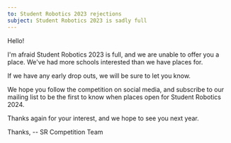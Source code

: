 ```yaml
---
to: Student Robotics 2023 rejections
subject: Student Robotics 2023 is sadly full
---
```


Hello!

I'm afraid Student Robotics 2023 is full, and we are unable to offer you a place. We've had more schools interested than we have places for.

If we have any early drop outs, we will be sure to let you know.

We hope you follow the competition on social media, and subscribe to our mailing list to be the first to know when places open for Student Robotics 2024.

Thanks again for your interest, and we hope to see you next year.

Thanks,
-- SR Competition Team
